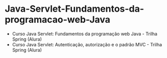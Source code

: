 # Java-Servlet-Fundamentos-da-programacao-web-Java
- Curso Java Servlet: Fundamentos da programação web Java - Trilha Spring (Alura)
- Curso Java Servlet: Autenticação, autorização e o padrão MVC - Trilha Spring (Alura)

